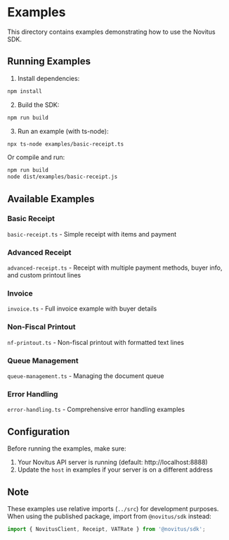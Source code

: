 # Examples

This directory contains examples demonstrating how to use the Novitus SDK.

## Running Examples

1. Install dependencies:
```bash
npm install
```

2. Build the SDK:
```bash
npm run build
```

3. Run an example (with ts-node):
```bash
npx ts-node examples/basic-receipt.ts
```

Or compile and run:
```bash
npm run build
node dist/examples/basic-receipt.js
```

## Available Examples

### Basic Receipt
`basic-receipt.ts` - Simple receipt with items and payment

### Advanced Receipt
`advanced-receipt.ts` - Receipt with multiple payment methods, buyer info, and custom printout lines

### Invoice
`invoice.ts` - Full invoice example with buyer details

### Non-Fiscal Printout
`nf-printout.ts` - Non-fiscal printout with formatted text lines

### Queue Management
`queue-management.ts` - Managing the document queue

### Error Handling
`error-handling.ts` - Comprehensive error handling examples

## Configuration

Before running the examples, make sure:
1. Your Novitus API server is running (default: http://localhost:8888)
2. Update the `host` in examples if your server is on a different address

## Note

These examples use relative imports (`../src`) for development purposes. When using the published package, import from `@novitus/sdk` instead:

```typescript
import { NovitusClient, Receipt, VATRate } from '@novitus/sdk';
```


